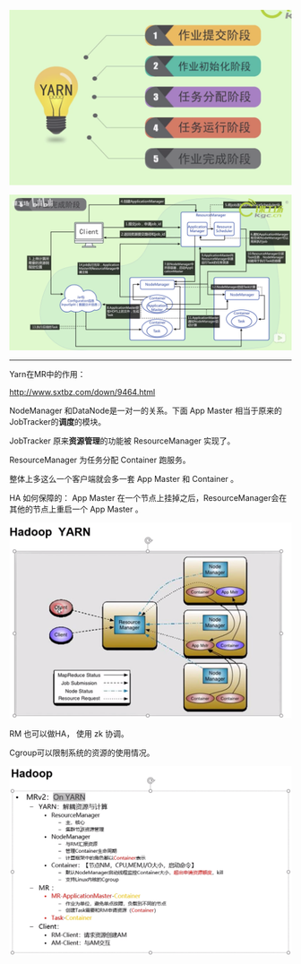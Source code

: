 

![image-20200930164415135](./yarn_img/image-20200930164415135.png)



![image-20200930163812448](./yarn_img/image-20200930163812448.png)



-------

Yarn在MR中的作用：

http://www.sxtbz.com/down/9464.html

NodeManager 和DataNode是一对一的关系。下面 App Master 相当于原来的JobTracker的**调度**的模块。

JobTracker 原来**资源管理**的功能被 ResourceManager 实现了。

ResourceManager 为任务分配 Container 跑服务。

整体上多这么一个客户端就会多一套   App Master  和 Container 。 

HA 如何保障的：   App Master 在一个节点上挂掉之后，ResourceManager会在其他的节点上重启一个  App Master 。

![image-20200930183229034](./yarn_img/image-20200930183229034.png)

RM 也可以做HA， 使用 zk 协调。



Cgroup可以限制系统的资源的使用情况。

![image-20200930184350122](./yarn_img/image-20200930184350122.png)





